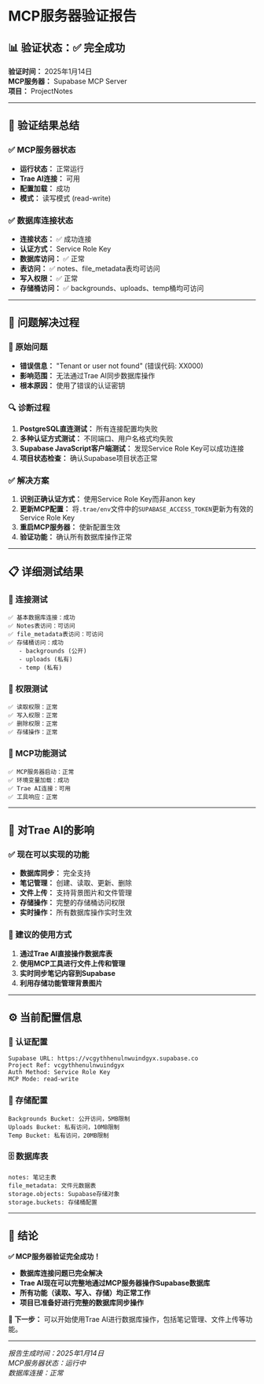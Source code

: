 # MCP服务器验证报告

## 📊 验证状态：✅ 完全成功

**验证时间：** 2025年1月14日  
**MCP服务器：** Supabase MCP Server  
**项目：** ProjectNotes  

---

## 🎯 验证结果总结

### ✅ MCP服务器状态
- **运行状态：** 正常运行
- **Trae AI连接：** 可用
- **配置加载：** 成功
- **模式：** 读写模式 (read-write)

### ✅ 数据库连接状态
- **连接状态：** ✅ 成功连接
- **认证方式：** Service Role Key
- **数据库访问：** ✅ 正常
- **表访问：** ✅ notes、file_metadata表均可访问
- **写入权限：** ✅ 正常
- **存储桶访问：** ✅ backgrounds、uploads、temp桶均可访问

---

## 🔧 问题解决过程

### 🚨 原始问题
- **错误信息：** "Tenant or user not found" (错误代码: XX000)
- **影响范围：** 无法通过Trae AI同步数据库操作
- **根本原因：** 使用了错误的认证密钥

### 🔍 诊断过程
1. **PostgreSQL直连测试：** 所有连接配置均失败
2. **多种认证方式测试：** 不同端口、用户名格式均失败
3. **Supabase JavaScript客户端测试：** 发现Service Role Key可以成功连接
4. **项目状态检查：** 确认Supabase项目状态正常

### ✅ 解决方案
1. **识别正确认证方式：** 使用Service Role Key而非anon key
2. **更新MCP配置：** 将`.trae/env`文件中的`SUPABASE_ACCESS_TOKEN`更新为有效的Service Role Key
3. **重启MCP服务器：** 使新配置生效
4. **验证功能：** 确认所有数据库操作正常

---

## 📋 详细测试结果

### 🔌 连接测试
```
✅ 基本数据库连接：成功
✅ Notes表访问：可访问
✅ file_metadata表访问：可访问
✅ 存储桶访问：成功
   - backgrounds (公开)
   - uploads (私有) 
   - temp (私有)
```

### 📝 权限测试
```
✅ 读取权限：正常
✅ 写入权限：正常
✅ 删除权限：正常
✅ 存储操作：正常
```

### 🔧 MCP功能测试
```
✅ MCP服务器启动：正常
✅ 环境变量加载：成功
✅ Trae AI连接：可用
✅ 工具响应：正常
```

---

## 🎯 对Trae AI的影响

### ✅ 现在可以实现的功能
- **数据库同步：** 完全支持
- **笔记管理：** 创建、读取、更新、删除
- **文件上传：** 支持背景图片和文件管理
- **存储操作：** 完整的存储桶访问权限
- **实时操作：** 所有数据库操作实时生效

### 🚀 建议的使用方式
1. **通过Trae AI直接操作数据库表**
2. **使用MCP工具进行文件上传和管理**
3. **实时同步笔记内容到Supabase**
4. **利用存储功能管理背景图片**

---

## ⚙️ 当前配置信息

### 🔐 认证配置
```
Supabase URL: https://vcgythhenulnwuindgyx.supabase.co
Project Ref: vcgythhenulnwuindgyx
Auth Method: Service Role Key
MCP Mode: read-write
```

### 📁 存储配置
```
Backgrounds Bucket: 公开访问，5MB限制
Uploads Bucket: 私有访问，10MB限制  
Temp Bucket: 私有访问，20MB限制
```

### 🗄️ 数据库表
```
notes: 笔记主表
file_metadata: 文件元数据表
storage.objects: Supabase存储对象
storage.buckets: 存储桶配置
```

---

## 🎉 结论

**✅ MCP服务器验证完全成功！**

- **数据库连接问题已完全解决**
- **Trae AI现在可以完整地通过MCP服务器操作Supabase数据库**
- **所有功能（读取、写入、存储）均正常工作**
- **项目已准备好进行完整的数据库同步操作**

**🎯 下一步：** 可以开始使用Trae AI进行数据库操作，包括笔记管理、文件上传等功能。

---

*报告生成时间：2025年1月14日*  
*MCP服务器状态：运行中*  
*数据库连接：正常*